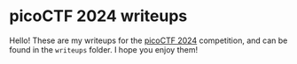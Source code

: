 # picoCTF 2024 writeups

Hello! These are my writeups for the [picoCTF 2024](https://play.picoctf.org/practice?originalEvent=73&page=1) competition, and can be found in the `writeups` folder. I hope you enjoy them!